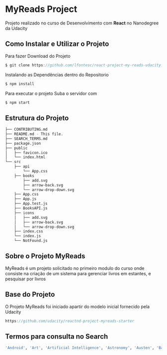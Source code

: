 # MyReads Project
Projeto realizado no curso de Desenvolvimento com <b>React</b> no Nanodegree da Udacity


## Como Instalar e Utilizar o Projeto

Para fazer Download do Projeto

```js
$ git clone https://github.com/lfontesc/react-project-my-reads-udacity.git
```
Instalando as Dependências dentro do Repositorio<br>

```js
$ npm install
```
Para executar o projeto Suba o servidor com
```js
$ npm start
```

## Estrutura do Projeto
```bash
├── CONTRIBUTING.md
├── README.md - This file.
├── SEARCH_TERMS.md 
├── package.json 
├── public
│   ├── favicon.ico 
│   └── index.html 
└── src
    ├── api 
        └── App.css 
    ├── books 
        ├── add.svg
        ├── arrow-back.svg
        └── arrow-drop-down.svg
    ├── App.css 
    ├── App.js 
    ├── App.test.js 
    ├── BooksAPI.js
    ├── icons
    │   ├── add.svg
    │   ├── arrow-back.svg
    │   └── arrow-drop-down.svg
    ├── index.css
    └── index.js
    └── NotFound.js
```
## Sobre o Projeto MyReads

MyReads é um projeto solicitado no primeiro modulo do curso onde consiste na criação de um sistema para gerenciar livros em estantes, e pesquisar por livros

## Base do Projeto

O Projeto MyReads foi iniciado apartir do modelo inicial fornecido pela Udacity
```js
https://github.com/udacity/reactnd-project-myreads-starter
```

## Termos para consulta no Search
```bash
'Android', 'Art', 'Artificial Intelligence', 'Astronomy', 'Austen', 'Baseball', 'Basketball', 'Bhagat', 'Biography', 'Brief', 'Business', 'Camus', 'Cervantes', 'Christie', 'Classics', 'Comics', 'Cook', 'Cricket', 'Cycling', 'Desai', 'Design', 'Development', 'Digital Marketing', 'Drama', 'Drawing', 'Dumas', 'Education', 'Everything', 'Fantasy', 'Film', 'Finance', 'First', 'Fitness', 'Football', 'Future', 'Games', 'Gandhi', 'Homer', 'Horror', 'Hugo', 'Ibsen', 'Journey', 'Kafka', 'King', 'Lahiri', 'Larsson', 'Learn', 'Literary Fiction', 'Make', 'Manage', 'Marquez', 'Money', 'Mystery', 'Negotiate', 'Painting', 'Philosophy', 'Photography', 'Poetry', 'Production', 'Programming', 'React', 'Redux', 'River', 'Robotics', 'Rowling', 'Satire', 'Science Fiction', 'Shakespeare', 'Singh', 'Swimming', 'Tale', 'Thrun', 'Time', 'Tolstoy', 'Travel', 'Ultimate', 'Virtual Reality', 'Web Development', 'iOS'
```